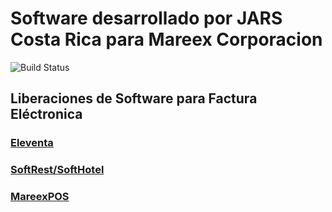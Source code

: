 # Software desarrollado por JARS Costa Rica para Mareex Corporacion

![Build Status](https://img.shields.io/badge/Estado-Desarrollo-orange.svg?style=for-the-badge)


## Liberaciones de Software para Factura Eléctronica

### [Eleventa](https://jarscr.github.io/mareex/eleventa#release)
### [SoftRest/SoftHotel](https://jarscr.github.io/mareex/softrest#release)
### [MareexPOS](https://jarscr.github.io/mareex/mareexpos#release)


